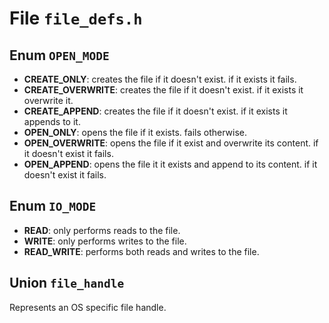 # File `file_defs.h`

## Enum `OPEN_MODE`

- **CREATE_ONLY**: creates the file if it doesn't exist. if it exists it fails.
- **CREATE_OVERWRITE**: creates the file if it doesn't exist. if it exists it overwrite it.
- **CREATE_APPEND**: creates the file if it doesn't exist. if it exists it appends to it.
- **OPEN_ONLY**: opens the file if it exists. fails otherwise.
- **OPEN_OVERWRITE**: opens the file if it exist and overwrite its content. if it doesn't exist it fails.
- **OPEN_APPEND**: opens the file it it exists and append to its content. if it doesn't exist it fails.


## Enum `IO_MODE`

- **READ**: only performs reads to the file.
- **WRITE**: only performs writes to the file.
- **READ_WRITE**: performs both reads and writes to the file.


## Union `file_handle`
Represents an OS specific file handle.
